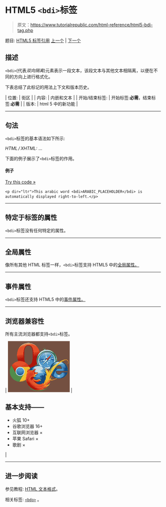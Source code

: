 # HTML5 `<bdi>`标签

> 原文：<https://www.tutorialrepublic.com/html-reference/html5-bdi-tag.php>

题目: [HTML5 标签引用](html5-tags.php) [上一个](html-basefont-tag.php) | [下一个](html-bdo-tag.php)

## 描述

`<bdi>`(代表*双向隔离*)元素表示一段文本，该段文本与其他文本相隔离，以便在不同的方向上进行格式化。

下表总结了此标记的用法上下文和版本历史。

| 位置: | 街区 |
| 内容: | 内嵌和文本 |
| 开始/结束标签: | 开始标签:**必需**，结束标签:**必需** |
| 版本: | html 5 中的新功能 |

* * *

## 句法

`<bdi>`标签的基本语法如下所示:

*HTML / XHTML:* <bdi> ... </bdi>

下面的例子展示了`<bdi>`标签的作用。

#### 例子

[Try this code »](../codelab.php?topic=html5&file=bdi-tag "Try this code using online Editor")

```
<p dir="ltr">This arabic word <bdi>ARABIC_PLACEHOLDER</bdi> is automatically displayed right-to-left.</p>
```

* * *

## 特定于标签的属性

`<bdi>`标签没有任何特定的属性。

* * *

## 全局属性

像所有其他 HTML 标签一样，`<bdi>`标签支持 HTML5 中的[全局属性。](html5-global-attributes.php)

* * *

## 事件属性

`<bdi>`标签还支持 HTML5 中的[事件属性。](html5-event-attributes.php)

* * *

## 浏览器兼容性

所有主流浏览器都支持`<bdi>`标签。

| ![Browsers Icon](img/e9331123c77668c1832e541c2fca1002.png) | 

## 基本支持——

*   火狐 10+
*   谷歌浏览器 16+
*   互联网浏览器 ×
*   苹果 Safari ×
*   歌剧 ×

 |

* * *

## 进一步阅读

参见教程: [HTML 文本格式](../html-tutorial/html-text-formatting.php)。

相关标签: [`<bdo>`](html-bdo-tag.php) 。